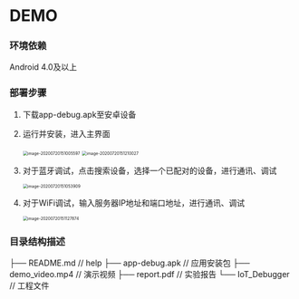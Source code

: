 DEMO
===========================

### 环境依赖

Android 4.0及以上

### 部署步骤

1. 下载app-debug.apk至安卓设备

2. 运行并安装，进入主界面

   <img src="C:\Users\Lenovo\AppData\Roaming\Typora\typora-user-images\image-20200720151005597.png" alt="image-20200720151005597" style="zoom: 50%;" /> <img src="D:\Android\大作业\image-20200720151210027.png" alt="image-20200720151210027" style="zoom:50%;" />
   
3. 对于蓝牙调试，点击搜索设备，选择一个已配对的设备，进行通讯、调试

   <img src="C:\Users\Lenovo\AppData\Roaming\Typora\typora-user-images\image-20200720151053909.png" alt="image-20200720151053909" style="zoom:50%;" />

4. 对于WiFi调试，输入服务器IP地址和端口地址，进行通讯、调试

   <img src="C:\Users\Lenovo\AppData\Roaming\Typora\typora-user-images\image-20200720151127874.png" alt="image-20200720151127874" style="zoom:50%;" />





### 目录结构描述

├── README.md                   // help
├── app-debug.apk              // 应用安装包
├── demo_video.mp4          // 演示视频
├── report.pdf                      // 实验报告
└── IoT_Debugger               // 工程文件

